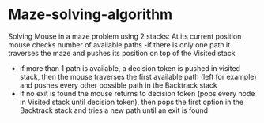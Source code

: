 # Maze-solving-algorithm

Solving Mouse in a maze problem using 2 stacks:
At its current position mouse checks number of available paths
-if there is only one path it traverses the maze and pushes its position on top of the Visited stack
- if more than 1 path is available, a decision token is pushed in visited stack, then the mouse traverses the first available path (left for example) and pushes every other possible path in the Backtrack stack
- if no exit is found the mouse returns to decision token (pops every node in Visited stack until decision token), then pops the first option in the Backtrack stack and tries a new path until an exit is found
